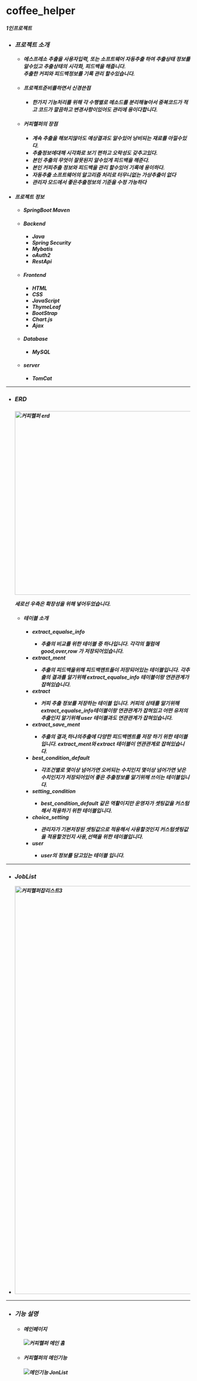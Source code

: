 # coffee_helper

<h5>1인프로젝트<h5>


<ul>
  <li> <h3>프로젝트 소개</h3> </li>
      <ul>
        <li>
            <p>
               에스프레소 추출을 사용자입력, 또는 소프트웨어 자동추출 하여 추출상태 정보를 알수있고 추출상태의 시각화, 피드백을 해줍니다.<br>
                 추출한 커피와 피드백정보를 기록 관리 할수있습니다. 
            </p> 
         </li>
         <li><h4>프로젝트준비를하면서 신경쓴점</h4></li> 
            <ul>
                <li>한가지 기능처리를 위해 각 수행별로 메소드를 분리해놓아서 중복코드가 적고 코드가 깔끔하고 변경사항이있어도 관리에 용이다합니다.</li> 
            </ul>     
         <li><h4>커피헬퍼의 장점</h4></li> 
        <ul>
         <li>계속 추출을 해보지않아도 예상결과도 알수있어 낭비되는 재료를 아낄수있다.</li>
         <li>추출정보에대해 시각화로 보기 편하고 오락성도 갖추고있다.</li>  
         <li>본인 추출의 무엇이 잘못된지 알수있게 피드백을 해준다.</li>
          <li>본인 커피추출 정보와 피드백을 관리 할수있어 기록에 용이하다.</li>
          <li>자동추출 소프트웨어의 알고리즘 처리로 터무니없는 가상추출이 없다</li>   
          <li>관리자 모드에서 좋은추출정보의 기준을 수정 가능하다</li>
         </ul> 
      </ul>
   <li> <h4> 프로젝트 정보 </h4> </li>
     <ul>
       <li> SpringBoot Maven </li>
          <li> <h4> Backend </h4></li>
              <ul>
                 <li>Java</li>
                 <li>Spring Security</li>
                 <li>Mybatis</li>
                 <li>oAuth2</li>
                 <li>RestApi</li>
              </ul>
          <li> <h4> Frontend </h4></li>
              <ul>
                 <li>HTML</li>
                 <li>CSS</li>
                 <li>JavaScript</li>
                 <li>ThymeLeaf</li>
                 <li>BootStrap</li>
                 <li>Chart.js</li>
                 <li>Ajax</li>
              </ul>    
          <li> <h4> Database </h4></li>
            <ul>
               <li>MySQL</li>
            </ul>
          <li> <h4> server </h4></li>
            <ul>
              <li>TomCat</li>
           </ul>
    </ul>
</ul>
<hr>
<ul>
  <li>
    <h3>ERD<h3>
  </li>
      <img width="501" alt="커피헬퍼 erd" src="https://user-images.githubusercontent.com/120706327/230838929-5aa0b7c8-4903-41ef-a617-d0a0b2f9bef7.png">
      <p> 세로선 우측은 확장성을 위해 넣어두었습니다. </p>
      <ul>
        <li><h4>테이블 소개</h4></li>
          <ul>
            <li>extract_equalse_info</li>
              <ul>
                <li>추출의 비교를 위한 테이블 중 하나입니다. 각각의 퀄럼에 good,over,row 가 저장되어있습니다.</li>
              </ul>
              <li>extract_ment</li>
              <ul>
                <li>추출의 피드백을위해 피드백멘트들이 저장되어있는 테이블입니다. 각추출의 결과를 알기위해 extract_equalse_info 테이블이랑 연관관계가 잡혀있습니다. </li>
              </ul>
              <li>extract</li>
              <ul>
                <li>
                커피 추출 정보를 저장하는 테이블 입니다. 커피의 상태를 알기위해 extract_equalse_info테이블이랑 연관관계가 잡혀있고 어떤 유저의 추출인지 알기위해
                user 테이블과도 연관관계가 잡혀있습니다.
                </li>
              </ul>
              <li>extract_save_ment</li>
              <ul>
                <li>추출의 결과,하나의추출에 다양한 피드백멘트를 저장 하기 위한 테이블입니다. extract_ment와 extract 테이블이 연관관계로 잡혀있습니다.</li>
              </ul>
              <li>best_condition_default</li>
              <ul>
                <li>각조건별로 몇이상 넘어가면 오버되는 수치인지 몇이상 넘어가면 낮은수치인지가 저장되어있어 좋은 추출정보를 알기위해 쓰이는 테이블입니다.</li>
              </ul>
              <li>setting_condition</li>
              <ul>
                <li>best_condition_default 같은 역활이지만 운영자가 셋팅값을 커스텀 해서 적용하기 위한 테이블입니다.</li>
              </ul>
                <li>choice_setting</li>
              <ul>
                <li>관리자가 기본저장된 셋팅값으로 적용해서 사용할것인지 커스텀셋팅값을 적용할것인지 사용,선택을 위한 테이블입니다.</li>
              </ul>
               <li>user</li>
              <ul>
                <li>user의 정보를 담고있는 테이블 입니다.</li>
              </ul>
          </ul>
      </ul>
</ul>  
<hr>    
<ul>
  <li><h3>JobList</h3></li>
  <li><img width="1113" alt="커피헬퍼잡리스트3" src="https://user-images.githubusercontent.com/120706327/231062405-f413457c-c487-4601-a7a0-024e016d3cca.png"></li>
</ul>
<hr>   
<ul>
  <li><h3>기능 설명</h3></li>
    <ul>
        <li>
          <h4>메인페이지</h4>
          <img alt="커피헬퍼 메인 홈" src="https://user-images.githubusercontent.com/120706327/231041997-91969cb8-a26b-4540-b477-1b752aa1c359.png">
          <br>
        </li>
        <li>
          <h4>커피헬퍼의 메인기능<h4>
          <img alt="메인기능 JonList" src="https://user-images.githubusercontent.com/120706327/231065638-41c53d47-167e-42aa-92d8-8bf3ba793295.png">
            <br>
      </li>        
    </ul>
</ul>    
    


